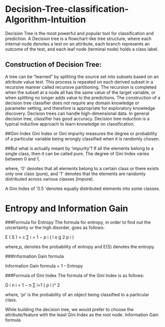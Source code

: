 # Decision-Tree-classification-Algorithm-Intuition


Decision Tree is the most powerful and popular tool for classification and prediction. A Decision tree is a flowchart-like tree structure, where each internal node denotes a test on an attribute, each branch represents an outcome of the test, and each leaf node (terminal node) holds a class label.

## Construction of Decision Tree: 
A tree can be “learned” by splitting the source set into subsets based on an attribute value test. This process is repeated on each derived subset in a recursive manner called recursive partitioning. The recursion is completed when the subset at a node all has the same value of the target variable, or when splitting no longer adds value to the predictions. The construction of a decision tree classifier does not require any domain knowledge or parameter setting, and therefore is appropriate for exploratory knowledge discovery. Decision trees can handle high-dimensional data. In general decision tree, classifier has good accuracy. Decision tree induction is a typical inductive approach to learn knowledge on classification.

##Gini Index
Gini Index or Gini impurity measures the degree or probability of a particular variable being wrongly classified when it is randomly chosen.

##But what is actually meant by ‘impurity’?
If all the elements belong to a single class, then it can be called pure. The degree of Gini Index varies between 0 and 1,

where, '0' denotes that all elements belong to a certain class or there exists only one class (pure), and '1' denotes that the elements are randomly distributed across various classes (impure).

A Gini Index of '0.5 'denotes equally distributed elements into some classes.



# Entropy and Information Gain

###Formula for Entropy
The formula for entropy, in order to find out the uncertainty or the high disorder, goes as follows:

E ( S ) = c ∑ i = 1 − p i ( l o g 2 p i )

where,p, denotes the probability of entropy and E(S) denotes the entropy.

###Information Gain formula

Information Gain formula = 1 – Entropy



###Formula of Gini Index
The formula of the Gini Index is as follows:

G i n i = 1 − n ∑ i=1 ( p i )^ 2

where, ‘pi’ is the probability of an object being classified to a particular class.

While building the decision tree, we would prefer to choose the attribute/feature with the least Gini Index as the root node.
Information Gain formula



